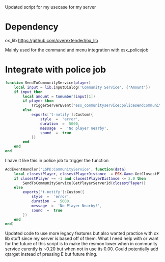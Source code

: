 Updated script for my usecase for my server

# Dependency
ox_lib https://github.com/overextended/ox_lib

Mainly used for the command and menu integration with esx_policejob

# Integrate with police job

```lua
function SendToCommunityService(player) 
    local input = lib.inputDialog('Community Service', {'Amount'})
    if input then
        local amount = tonumber(input[1])
        if player then
            TriggerServerEvent("esx_communityservice:policesendCommunityService", player, amount)
        else
            exports['t-notify']:Custom({
                style  =  'error',
                duration  =  5000,
                message  =  'No player nearby',
                sound  =  true
            })
        end     
    end
end
```

I have it like this in police job to trigger the function

```lua
AddEventHandler('LSPD:CommunityService', function(data)
	local closestPlayer, closestPlayerDistance  = ESX.Game.GetClosestPlayer()
	if closestPlayer ~= -1 and closestPlayerDistance <= 2.0 then
		SendToCommunityService(GetPlayerServerId(closestPlayer))
	else
		exports['t-notify']:Custom({
			style  =  'error',
			duration  =  5000,
			message  =  'No Player Nearby!',
			sound  =  true
		})
	end
end)
```

Updated code to use more legacy features but also wanted practice with ox lib stuff since my server is based off of them. What I need help with or want for the future of this script is to make the resmon lower when in community service curently is ~0.20 but when not in use its 0.00. Could potentially add qtarget instead of pressing E but future thing.
